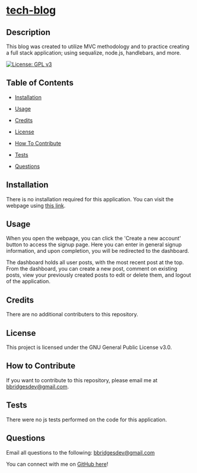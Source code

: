 # [tech-blog](https://fathomless-ridge-27666.herokuapp.com/)

## Description

This blog was created to utilize MVC methodology and to practice creating a full stack application; using sequalize, node.js, handlebars, and more.

[![License: GPL v3](https://img.shields.io/badge/License-GPLv3-blue.svg)](https://www.gnu.org/licenses/gpl-3.0)

## Table of Contents

- [Installation](#installation)

- [Usage](#usage)

- [Credits](#credits)

- [License](#license)

- [How To Contribute](#how-to-contribute)

- [Tests](#tests)

- [Questions](#questions)

## Installation

There is no installation required for this application. You can visit the webpage using [this link](https://fathomless-ridge-27666.herokuapp.com/).

## Usage

When you open the webpage, you can click the 'Create a new account' button to access the signup page. Here you can enter in general signup information, and upon completion, you will be redirected to the dashboard.

The dashboard holds all user posts, with the most recent post at the top. From the dashboard, you can create a new post, comment on existing posts, view your previously created posts to edit or delete them, and logout of the application.

## Credits

There are no additional contributers to this repository.

## License

This project is licensed under the GNU General Public License v3.0.

## How to Contribute

If you want to contribute to this repository, please email me at bbridgesdev@gmail.com.

## Tests

There were no js tests performed on the code for this application.

## Questions

Email all questions to the following: bbridgesdev@gmail.com

You can connect with me on [GitHub here](https://github.com/bcbridges)!
